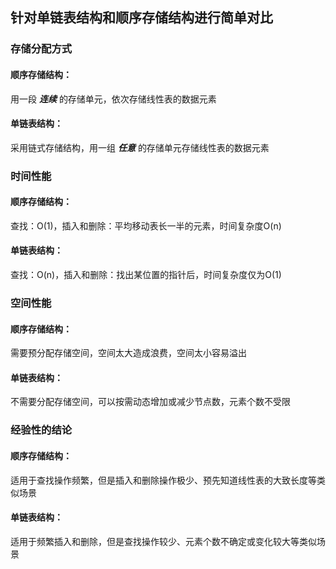 ## 针对单链表结构和顺序存储结构进行简单对比
### 存储分配方式
#### 顺序存储结构：
用一段 **_连续_** 的存储单元，依次存储线性表的数据元素
#### 单链表结构：
采用链式存储结构，用一组 **_任意_** 的存储单元存储线性表的数据元素
### 时间性能
#### 顺序存储结构：
查找：O(1)，插入和删除：平均移动表长一半的元素，时间复杂度O(n)
#### 单链表结构：
查找：O(n)，插入和删除：找出某位置的指针后，时间复杂度仅为O(1)
### 空间性能
#### 顺序存储结构：
需要预分配存储空间，空间太大造成浪费，空间太小容易溢出
#### 单链表结构：
不需要分配存储空间，可以按需动态增加或减少节点数，元素个数不受限
### 经验性的结论
#### 顺序存储结构：
适用于查找操作频繁，但是插入和删除操作极少、预先知道线性表的大致长度等类似场景
#### 单链表结构：
适用于频繁插入和删除，但是查找操作较少、元素个数不确定或变化较大等类似场景
